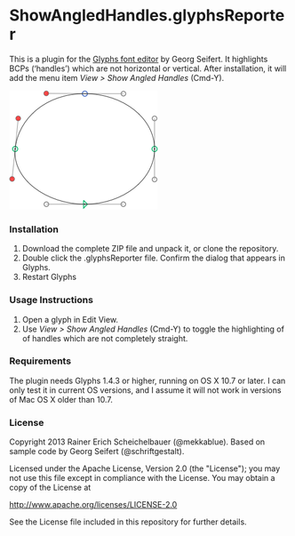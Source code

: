 # ShowAngledHandles.glyphsReporter

This is a plugin for the [Glyphs font editor](http://glyphsapp.com/) by Georg Seifert.
It highlights BCPs (‘handles’) which are not horizontal or vertical.
After installation, it will add the menu item *View > Show Angled Handles* (Cmd-Y).

![Angled Handles are marked red.](ShowAngledHandles.png "Show Angled Handles Screenshot")

### Installation

1. Download the complete ZIP file and unpack it, or clone the repository.
2. Double click the .glyphsReporter file. Confirm the dialog that appears in Glyphs.
3. Restart Glyphs

### Usage Instructions

1. Open a glyph in Edit View.
2. Use *View > Show Angled Handles* (Cmd-Y) to toggle the highlighting of of handles which are not completely straight.

### Requirements

The plugin needs Glyphs 1.4.3 or higher, running on OS X 10.7 or later. I can only test it in current OS versions, and I assume it will not work in versions of Mac OS X older than 10.7.

### License

Copyright 2013 Rainer Erich Scheichelbauer (@mekkablue).
Based on sample code by Georg Seifert (@schriftgestalt).

Licensed under the Apache License, Version 2.0 (the "License");
you may not use this file except in compliance with the License.
You may obtain a copy of the License at

http://www.apache.org/licenses/LICENSE-2.0

See the License file included in this repository for further details.
